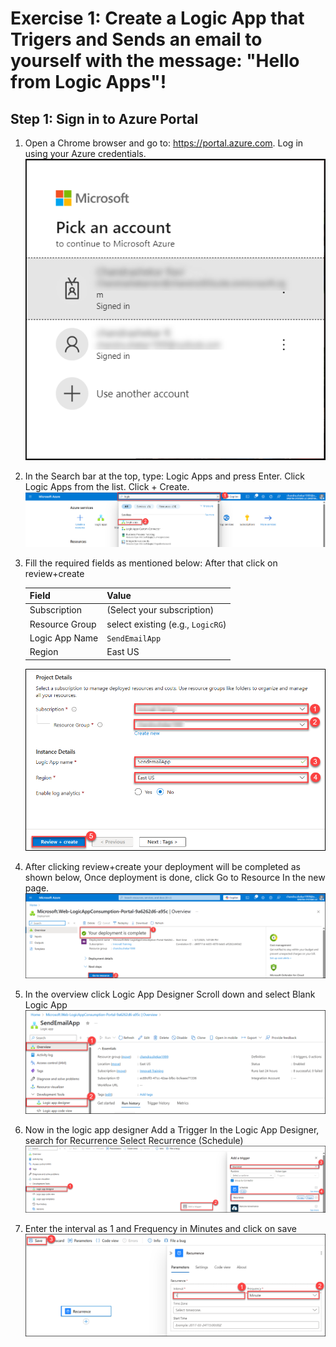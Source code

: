 # Exercise 1: Create a Logic App that Trigers and Sends an email to yourself with the message: "Hello from Logic Apps"!

## Step 1: Sign in to Azure Portal
1. Open a Chrome browser and go to: https://portal.azure.com. Log in using your Azure credentials.
   ![](Images3/1.png)
   
1. In the Search bar at the top, type: Logic Apps and press Enter. Click Logic Apps from the list. Click + Create.
   ![](Images3/2.png)
   
1. Fill the required fields as mentioned below: After that click on review+create

   | Field          | Value                        |
   | -------------- | ---------------------------- |
   | Subscription   | (Select your subscription)   |
   | Resource Group | select existing (e.g., `LogicRG`) |
   | Logic App Name | `SendEmailApp`               |
   | Region         | East US      |
 
     ![](Images3/5.png)
   
1. After clicking review+create your deployment will be completed as shown below, Once deployment is done, click Go to Resource In the new page.
   ![](Images3/6.png)

1. In the overview click Logic App Designer Scroll down and select Blank Logic App
    ![](Images3/7.png)

1. Now in the logic app designer Add a Trigger In the Logic App Designer, search for Recurrence Select Recurrence (Schedule)
    ![](Images3/8.png)

1. Enter the interval as 1 and Frequency in Minutes and click on save
   ![](Images3/9.png)
